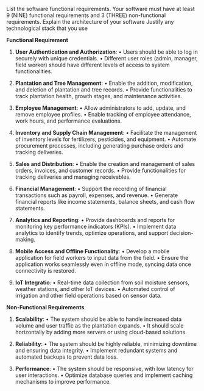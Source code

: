 List the software functional requirements.
Your software must have at least 9 (NINE) functional requirements and 3 (THREE) non-functional requirements.
Explain the architecture of your software
Justify any technological stack that you use

**Functional Requirement**
1.	**User Authentication and Authorization**:
•	Users should be able to log in securely with unique credentials.
•	Different user roles (admin, manager, field worker) should have different levels of access to system functionalities.

2.	**Plantation and Tree Management**:
•	Enable the addition, modification, and deletion of plantation and tree records.
•	Provide functionalities to track plantation health, growth stages, and maintenance activities.

3.	**Employee Management**:
•	Allow administrators to add, update, and remove employee profiles.
•	Enable tracking of employee attendance, work hours, and performance evaluations.

4.	**Inventory and Supply Chain Management**:
•	Facilitate the management of inventory levels for fertilizers, pesticides, and equipment.
•	Automate procurement processes, including generating purchase orders and tracking deliveries.

5.	**Sales and Distribution**:
•	Enable the creation and management of sales orders, invoices, and customer records.
•	Provide functionalities for tracking deliveries and managing receivables.

6.	**Financial Management**:
•	Support the recording of financial transactions such as payroll, expenses, and revenue.
•	Generate financial reports like income statements, balance sheets, and cash flow statements.

7.	**Analytics and Reporting**:
•	Provide dashboards and reports for monitoring key performance indicators (KPIs).
•	Implement data analytics to identify trends, optimize operations, and support decision-making.

8.	**Mobile Access and Offline Functionality**:
•	Develop a mobile application for field workers to input data from the field.
•	Ensure the application works seamlessly even in offline mode, syncing data once connectivity is restored.

9.	**IoT Integratio**:
•	Real-time data collection from soil moisture sensors, weather stations, and other IoT devices.
•	Automated control of irrigation and other field operations based on sensor data.

**Non-Functional Requirements**
1.	**Scalability**:
•	The system should be able to handle increased data volume and user traffic as the plantation expands.
•	It should scale horizontally by adding more servers or using cloud-based solutions.

2.	**Reliability**:
•	The system should be highly reliable, minimizing downtime and ensuring data integrity.
•	Implement redundant systems and automated backups to prevent data loss.

3.	**Performance**:
•	The system should be responsive, with low latency for user interactions.
•	Optimize database queries and implement caching mechanisms to improve performance.
